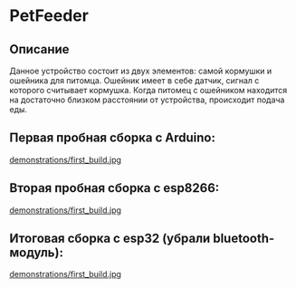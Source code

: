 # PetFeeder

## Описание
Данное устройство состоит из двух элементов: самой кормушки и ошейника для питомца. 
Ошейник имеет в себе датчик, сигнал с которого считывает кормушка. Когда питомец с ошейником находится на достаточно близком расстоянии от устройства, происходит подача еды.

## Первая пробная сборка c Arduino:
[demonstrations/first_build.jpg](demonstrations/first_build.jpg)

## Вторая пробная сборка с esp8266:
[demonstrations/first_build.jpg](demonstrations/build_with_esp8266.jpg)

## Итоговая сборка с esp32 (убрали bluetooth-модуль):
[demonstrations/first_build.jpg](demonstrations/build_with_esp32.jpg)